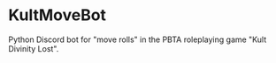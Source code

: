 # KultMoveBot
Python Discord bot for "move rolls" in the PBTA roleplaying game "Kult Divinity Lost".
